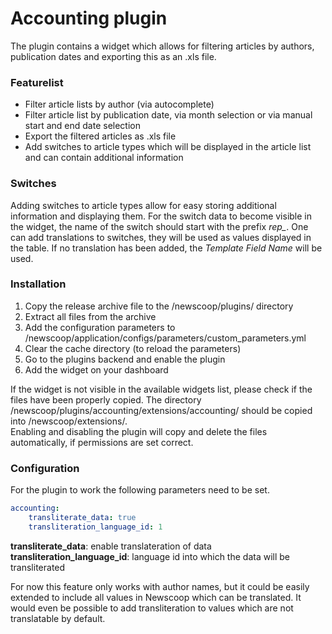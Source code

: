 # Accounting plugin

The plugin contains a widget which allows for filtering articles by authors,
publication dates and exporting this as an .xls file.

### Featurelist
* Filter article lists by author (via autocomplete)
* Filter article list by publication date, via month selection or via manual start and end date selection
* Export the filtered articles as .xls file
* Add switches to article types which will be displayed in the article list and can contain additional information

### Switches
Adding switches to article types allow for easy storing additional information and displaying them. For the switch data to become visible in the widget, the name of the switch should start with the prefix *rep_*. One can add translations to switches, they will be used as values displayed in the table. If no translation has been added, the *Template Field Name* will be used.

### Installation
1. Copy the release archive file to the /newscoop/plugins/ directory
2. Extract all files from the archive
3. Add the configuration parameters to /newscoop/application/configs/parameters/custom_parameters.yml
4. Clear the cache directory (to reload the parameters)
5. Go to the plugins backend and enable the plugin
6. Add the widget on your dashboard

If the widget is not visible in the available widgets list, please check if the
files have been properly copied.
The directory /newscoop/plugins/accounting/extensions/accounting/ should be copied
into /newscoop/extensions/.  
Enabling and disabling the plugin will copy and
delete the files automatically, if permissions are set correct.

### Configuration
For the plugin to work the following parameters need to be set.

```yaml
accounting:
    transliterate_data: true
    transliteration_language_id: 1
```

**transliterate_data**: enable translateration of data  
**transliteration_language_id**: language id into which the data will be transliterated

For now this feature only works with author names, but it could be easily extended
to include all values in Newscoop which can be translated. It would even be possible
to add transliteration to values which are not translatable by default.
